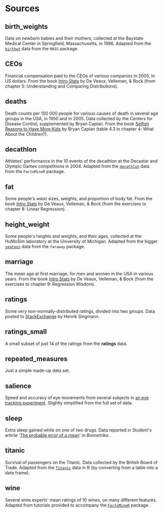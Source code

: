 # Sources

## birth_weights

Data on newborn babies and their mothers, collected at the Baystate Medical Center in Springfield, Massachusetts, in 1986. Adapted from the [`birthwt`](https://www.rdocumentation.org/packages/MASS/topics/birthwt) data from the `MASS` package.

## CEOs

Financial compensation paid to the CEOs of various companies in 2005, in US dollars. From the book [Intro Stats](http://catalogue.pearsoned.co.uk/educator/product/Intro-Stats-Pearson-New-International-Edition/9781292022505.page) by De Veaux, Velleman, & Bock (from chapter 5: Understanding and Comparing Distributions).

## deaths

Death counts per 100 000 people for various causes of death in several age groups in the USA, in 1950 and in 2005. Data collected by the Centers for Disease Control, supplemented by Bryan Caplan. From the book [Selfish Reasons to Have More Kids](https://www.basicbooks.com/titles/bryan-caplan/selfish-reasons-to-have-more-kids/9780465028610/) by Bryan Caplan (table 4.3 in chapter 4: What About the Children?).

## decathlon

Athletes' performance in the 10 events of the decathlon at the Decastar and Olympic Games competitions in 2004. Adapted from the [`decathlon`](https://www.rdocumentation.org/packages/FactoMineR/topics/decathlon) data from the `FactoMineR` package.

## fat

Some people's waist sizes, weights, and proportion of body fat. From the book [Intro Stats](http://catalogue.pearsoned.co.uk/educator/product/Intro-Stats-Pearson-New-International-Edition/9781292022505.page) by De Veaux, Velleman, & Bock (from the exercises to chapter 8: Linear Regression).

## height_weight

Some people's heights and weights, and their ages, collected at the HuMoSim laboratory at the University of Michigan. Adapted from the bigger [`seatpos`](https://www.rdocumentation.org/packages/faraway/topics/seatpos) data from the `faraway` package.

## marriage

The mean age at first marriage, for men and women in the USA in various years. From the book [Intro Stats](http://catalogue.pearsoned.co.uk/educator/product/Intro-Stats-Pearson-New-International-Edition/9781292022505.page) by De Veaux, Velleman, & Bock (from the exercises to chapter 9: Regression Wisdom).

## ratings

Some very non-normally-distributed ratings, divided into two groups. Data posted to [StackExchange](https://stats.stackexchange.com/questions/6127/which-permutation-test-implementation-in-r-to-use-instead-of-t-tests-paired-and) by Henrik Singmann.

## ratings_small

A small subset of just 14 of the ratings from the **ratings** data.

## repeated_measures

Just a simple made-up data set.

## salience

Speed and accuracy of eye movements from several subjects in [an eye tracking experiment](https://doi.org/10.3758/s13414-017-1480-9). Slightly simplified from the full set of data.

## sleep

Extra sleep gained while on one of two drugs. Data reported in Student's article '[The probable error of a mean](https://www.jstor.org/stable/2331554)' in *Biometrika*.

## titanic

Survival of passengers on the Titanic. Data collected by the British Board of Trade. Adapted from the [`Titanic`](https://www.rdocumentation.org/packages/datasets/topics/Titanic) data in R (by converting from a table into a data frame).

## wine

Several wine experts' mean ratings of 10 wines, on many different features. Adapted from tutorials provided to accompany the [`FactoMineR`](http://factominer.free.fr/course/index.html) package.
